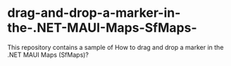 # drag-and-drop-a-marker-in-the-.NET-MAUI-Maps-SfMaps-
This repository contains a sample of How to drag and drop a marker in the .NET MAUI Maps (SfMaps)?
